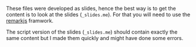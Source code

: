 These files were developed as slides, hence the best way is to get the content is to look at the slides (`_slides.me`). For that you will need to use the [remarkjs](https://github.com/gnab/remark) framwork.

The script version of the slides (`_slides.me`) should contain exactly the same content but I made them quickly and might have done some errors.
